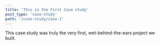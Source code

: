 ```yaml
---
title: 'This is the First Case study'
post_type: 'case-study'
path: '/case-study/case-1'
---
```


This case study was truly the very first, wet-behind-the-ears project we built. 